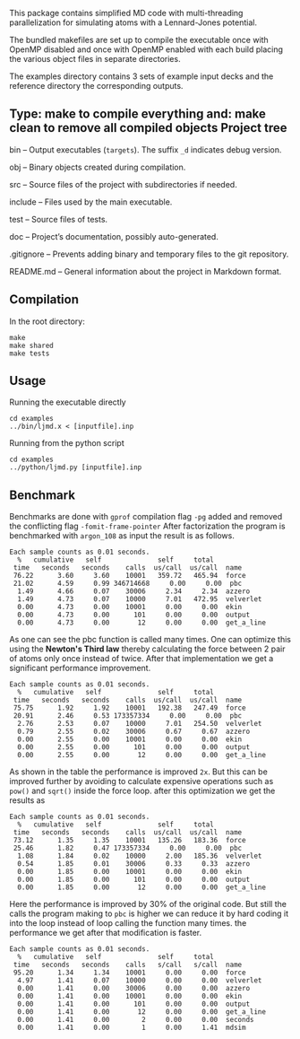This package contains simplified MD code with multi-threading
parallelization for simulating atoms with a Lennard-Jones potential.

The bundled makefiles are set up to compile the executable once
with OpenMP disabled and once with OpenMP enabled with each build
placing the various object files in separate directories.

The examples directory contains 3 sets of example input decks
and the reference directory the corresponding outputs.

Type: make
to compile everything and: make clean
to remove all compiled objects
Project tree
-----------
bin – Output executables (`targets`). The suffix `_d` indicates debug version.

obj – Binary objects created during compilation.

src – Source files of the project with subdirectories if needed.

include – Files used by the main executable.

test – Source files of tests.

doc – Project’s documentation, possibly auto-generated.

.gitignore – Prevents adding binary and temporary files to the git repository.

README.md – General information about the project in Markdown format.

Compilation
-----------
In the root directory:
  ```
  make
  make shared
  make tests
  ```
Usage
----
  Running the executable directly
  ```
  cd examples
  ../bin/ljmd.x < [inputfile].inp
  ```
  Running from the python script
  ```
  cd examples
  ../python/ljmd.py [inputfile].inp
  ```
Benchmark
---------
Benchmarks are done with `gprof` compilation flag `-pg` added and removed the conflicting flag `-fomit-frame-pointer`
After factorization the program is benchmarked with `argon_108` as input the result is as follows.
```
Each sample counts as 0.01 seconds.
  %   cumulative   self              self     total
 time   seconds   seconds    calls  us/call  us/call  name
 76.22      3.60     3.60    10001   359.72   465.94  force
 21.02      4.59     0.99 346714668     0.00     0.00  pbc
  1.49      4.66     0.07    30006     2.34     2.34  azzero
  1.49      4.73     0.07    10000     7.01   472.95  velverlet
  0.00      4.73     0.00    10001     0.00     0.00  ekin
  0.00      4.73     0.00      101     0.00     0.00  output
  0.00      4.73     0.00       12     0.00     0.00  get_a_line
```
As one can see the pbc function is called many times. One can optimize this using the **Newton's Third law** thereby calculating the force between 2 pair of atoms only once instead of twice. After that implementation we get a significant performance improvement.
```
Each sample counts as 0.01 seconds.
  %   cumulative   self              self     total           
 time   seconds   seconds    calls  us/call  us/call  name    
 75.75      1.92     1.92    10001   192.38   247.49  force
 20.91      2.46     0.53 173357334     0.00     0.00  pbc
  2.76      2.53     0.07    10000     7.01   254.50  velverlet
  0.79      2.55     0.02    30006     0.67     0.67  azzero
  0.00      2.55     0.00    10001     0.00     0.00  ekin
  0.00      2.55     0.00      101     0.00     0.00  output
  0.00      2.55     0.00       12     0.00     0.00  get_a_line
```
As shown in the table the performance is improved `2x`. But this can be improved further by avoiding to calculate expensive operations such as `pow()` and `sqrt()` inside the force loop. after this optimization we get the results as
```
Each sample counts as 0.01 seconds.
  %   cumulative   self              self     total           
 time   seconds   seconds    calls  us/call  us/call  name    
 73.12      1.35     1.35    10001   135.26   183.36  force
 25.46      1.82     0.47 173357334     0.00     0.00  pbc
  1.08      1.84     0.02    10000     2.00   185.36  velverlet
  0.54      1.85     0.01    30006     0.33     0.33  azzero
  0.00      1.85     0.00    10001     0.00     0.00  ekin
  0.00      1.85     0.00      101     0.00     0.00  output
  0.00      1.85     0.00       12     0.00     0.00  get_a_line
```
Here the performance is improved by 30% of the original code. But still the calls the program making to `pbc` is higher we can reduce it by hard coding it into the loop instead of loop calling the function many times.
the performance we get after that modification is faster.

```
Each sample counts as 0.01 seconds.
  %   cumulative   self              self     total
 time   seconds   seconds    calls   s/call   s/call  name
 95.20      1.34     1.34    10001     0.00     0.00  force
  4.97      1.41     0.07    10000     0.00     0.00  velverlet
  0.00      1.41     0.00    30006     0.00     0.00  azzero
  0.00      1.41     0.00    10001     0.00     0.00  ekin
  0.00      1.41     0.00      101     0.00     0.00  output
  0.00      1.41     0.00       12     0.00     0.00  get_a_line
  0.00      1.41     0.00        2     0.00     0.00  seconds
  0.00      1.41     0.00        1     0.00     1.41  mdsim
```
